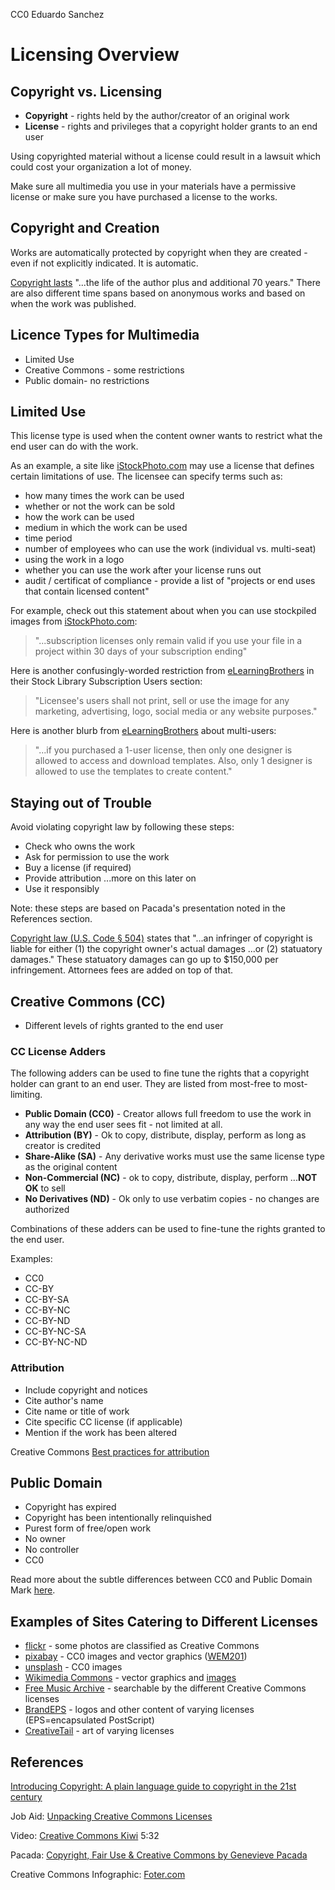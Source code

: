 CC0 Eduardo Sanchez

# Licensing Overview

## Copyright vs. Licensing

* **Copyright** - rights held by the author/creator of an original work
* **License** - rights and privileges that a copyright holder grants to an end user

Using copyrighted material without a license could result in a lawsuit which could cost your organization a lot of money.

Make sure all multimedia you use in your materials have a permissive license or make sure you have purchased a license to the works.

## Copyright and Creation

Works are automatically protected by copyright when they are created - even if not explicitly indicated. It is automatic.

[Copyright lasts][last] "...the life of the author plus and additional 70 years." There are also different time spans based on anonymous works and based on when the work was published.

## Licence Types for Multimedia

* Limited Use
* Creative Commons - some restrictions
* Public domain- no restrictions

## Limited Use

This license type is used when the content owner wants to restrict what the end user can do with the work. 

As an example, a site like [iStockPhoto.com][istock] may use a license that defines certain limitations of use. The licensee can specify terms such as:

* how many times the work can be used
* whether or not the work can be sold
* how the work can be used
* medium in which the work can be used
* time period
* number of employees who can use the work (individual vs. multi-seat)
* using the work in a logo
* whether you can use the work after your license runs out
* audit / certificat of compliance - provide a list of "projects or end uses that contain licensed content"

For example, check out this statement about when you can use stockpiled images from [iStockPhoto.com][ilic]:

> "...subscription licenses only remain valid if you use your file in a project within 30 days of your subscription ending"

Here is another confusingly-worded restriction from [eLearningBrothers][ebros] in their Stock Library Subscription Users section:

> "Licensee's users shall not print, sell or use the image for any marketing, advertising, logo, social media or any website purposes."

Here is another blurb from [eLearningBrothers][multi] about multi-users:

> "...if you purchased a 1-user license, then only one designer is allowed to access and download templates. Also, only 1 designer is allowed to use the templates to create content."

## Staying out of Trouble

Avoid violating copyright law by following these steps:

* Check who owns the work
* Ask for permission to use the work
* Buy a license (if required)
* Provide attribution ...more on this later on
* Use it responsibly

Note: these steps are based on Pacada's presentation noted in the References section.

[Copyright law (U.S. Code &sect; 504)][copy] states that "...an infringer of copyright is liable for either (1) the copyright owner's actual damages ...or (2) statuatory damages." These statuatory damages can go up to $150,000 per infringement. Attornees fees are added on top of that.

## Creative Commons (CC)

* Different levels of rights granted to the end user

### CC License Adders

The following adders can be used to fine tune the rights that a copyright holder can grant to an end user. They are listed from most-free to most-limiting.

* **Public Domain (CC0)** - Creator allows full freedom to use the work in any way the end user sees fit - not limited at all.
* **Attribution (BY)** - Ok to copy, distribute, display, perform as long as creator is credited
* **Share-Alike (SA)** - Any derivative works must use the same license type as the original content
* **Non-Commercial (NC)** - ok to copy, distribute, display, perform ...**NOT OK** to sell
* **No Derivatives (ND)** - Ok only to use verbatim copies - no changes are authorized

Combinations of these adders can be used to fine-tune the rights granted to the end user. 

Examples:

* CC0
* CC-BY
* CC-BY-SA
* CC-BY-NC
* CC-BY-ND
* CC-BY-NC-SA
* CC-BY-NC-ND


### Attribution

* Include copyright and notices
* Cite author's name
* Cite name or title of work
* Cite specific CC license (if applicable)
* Mention if the work has been altered

Creative Commons [Best practices for attribution][bpa]

## Public Domain

* Copyright has expired
* Copyright has been intentionally relinquished
* Purest form of free/open work
* No owner
* No controller
* CC0

Read more about the subtle differences between CC0 and Public Domain Mark [here][pdm].

## Examples of Sites Catering to Different Licenses

* [flickr][f] - some photos are classified as Creative Commons
* [pixabay][pix] - CC0 images and vector graphics ([WEM201][buildings])
* [unsplash][uns] - CC0 images
* [Wikimedia Commons][wc] - vector graphics and [images][puppy]
* [Free Music Archive][fma] - searchable by the different Creative Commons licenses
* [BrandEPS][lightning] - logos and other content of varying licenses (EPS=encapsulated PostScript)
* [CreativeTail][creative] - art of varying licenses

## References

[Introducing Copyright: A plain language guide to copyright in the 21st century][introcopy]

Job Aid: [Unpacking Creative Commons Licenses][unpack]

Video: [Creative Commons Kiwi][kiwi] 5:32 

Pacada: [Copyright, Fair Use & Creative Commons by Genevieve Pacada][gp]

Creative Commons Infographic: [Foter.com][foter]

[istock]:https://istockphoto.com
[ilic]:https://istockphoto.com/help/licenses
[f]:https://flickr.com
[pix]:https://pixabay.com
[uns]:https://unsplash.com
[wc]:https://commons.wikimedia.org/wiki/File:Supply_and_demand_curves.svg
[fma]:http://freemusicarchive.org/
[unpack]:https://vtechworks.lib.vt.edu/bitstream/handle/10919/64276/Unpacking%20Creative%20Commons%20Licenses%20%282015%29.pdf?sequence=2&isAllowed=y
[kiwi]:https://creativecommons.org/about/videos/creative-commons-kiwi/
[introcopy]:http://oasis.col.org/handle/11599/65
[gp]:https://www.oercommons.org/courses/copyright-fair-use-and-creative-commons
[creative]:https://www.creativetail.com/licensing
[lightning]:https://www.brandeps.com/icon/L/Lightning-01
[buildings]:https://www.pixabay.com/en/apartment-houses-brick-buildings-159414
[puppy]:https://commons.wikimedia.org/wiki/File:Boxer_puppy_fawn.jpg
[foter]:http://foter.com/blog/how-to-attribute-creative-commons-photos/
[ebros]:https://library.elearningbrothers.com/terms/#Stock
[multi]:https://library.elearningbrothers.com/terms/#Subscribers
[copy]:https://www.copyright.gov/title17/92chap5.html#504
[bpa]:https://wiki.creativecommons.org/wiki/best_practices_for_attribution
[last]:http://www.copyright.gov/help/faq/faq-duration.html#duration
[pdm]:https://wiki.creativecommons.org/wiki/CC0_PDM_comparison_chart
